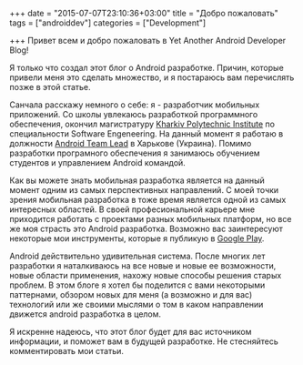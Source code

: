 +++
date = "2015-07-07T23:10:36+03:00"
title = "Добро пожаловать"
tags = ["androiddev"]
categories = ["Development"]

+++
Привет всем и добро пожаловать в Yet Another Android Developer Blog!

Я только что создал этот блог o Android разработке. Причин, которые привели меня это сделать множество, и я постараюсь вам перечислять позже в этой статье.

<!--more-->

Санчала расскажу немного о себе: я - разработчик мобильных приложений. Со школы увлекаюсь разработкой программного обеспечения, окончил магистратуру [Kharkiv Polytechnic Institute](http://www.kpi.kharkov.ua/en/) по специальности Software Engeneering. На данный момент я работаю в должности [Android Team Lead](https://www.linkedin.com/profile/view?id=156417157) в Харькове (Украина). Помимо разработки програмного обеспечения я занимаюсь обучением студентов и управлением Android командой.  

Как вы можете знать мобильная разработка является на данный момент одним из самых перспективных направлений. С моей точки зрения мобильная разработка в тоже время является одной из самых интересных областей. В своей професиональной карьере мне приходится работать с проектами разных мобильных платформ, но все же моя страсть это Android разработка. Возможно вас заинтересуют некоторые мои инструменты, которые я публикую в [Google Play](https://play.google.com/store/apps/developer?id=Andriy+Druk).

Android действительно удивительная система. После многих лет разработки я наталкиваюсь на все новые и новые ее возможности, новые области применения, нахожу новые способы решения старых проблем. В этом блоге я хотел бы поделится с вами некоторыми паттернами, обзором новых для меня (а возможно и для вас) технологий или же своими мыслями о том в каком направлении движется android разработка в целом. 

Я искренне надеюсь, что этот блог будет для вас источником информации, и поможет вам в будущей разработке. Не стесняйтесь комментировать мои статьи.